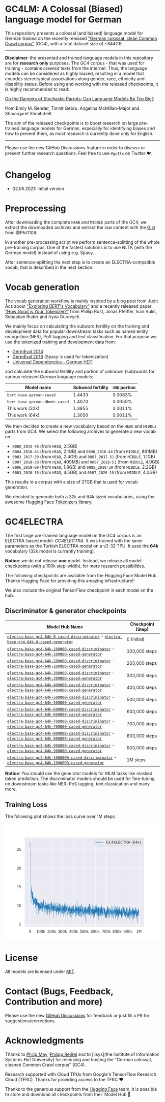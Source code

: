 # GC4LM: A Colossal (Biased) language model for German

This repository presents a colossal (and biased) language model for German trained on the recently released
["German colossal, clean Common Crawl corpus"](https://german-nlp-group.github.io/projects/gc4-corpus.html) (GC4),
with a total dataset size of ~844GB.

---

**Disclaimer**: the presented and trained language models in this repository are for **research only** purposes.
The GC4 corpus - that was used for training - contains crawled texts from the internet. Thus, the language models can
be considered as highly biased, resulting in a model that encodes stereotypical associations along gender, race,
ethnicity and disability status. Before using and working with the released checkpoints, it is highly recommended
to read:

[On the Dangers of Stochastic Parrots: Can Language Models Be Too Big?](https://faculty.washington.edu/ebender/papers/Stochastic_Parrots.pdf)

from Emily M. Bender, Timnit Gebru, Angelina McMillan-Major and Shmargaret Shmitchell.

The aim of the released checkpoints is to boost research on large pre-trained language models for German, especially
for identifying biases and how to prevent them, as most research is currently done only for English.

---

Please use the new GitHub Discussions feature in order to discuss or present further research questions.
Feel free to use `#gc4lm` on Twitter 🐦.

# Changelog

* 02.05.2021: Initial version

# Preprocessing

After downloading the complete `HEAD` and `MIDDLE` parts of the GC4, we extract the downloaded archives and extract the
raw content with the [Gist](https://gist.github.com/Phil1108/e1821fec6eb746edc8e04ef5f76d23f1) from @Phil1108.

In another pre-processing script we perform sentence-splitting of the whole pre-training corpus. One of the fastest solutions is to
use NLTK (with the German model) instead of using e.g. Spacy.

After sentence-splitting the next step is to create an ELECTRA-compatible vocab, that is described in the next section.

# Vocab generation

The vocab generation workflow is mainly inspired by a blog post from Judit Ács about ["Exploring BERT's Vocabulary"](https://juditacs.github.io/2019/02/19/bert-tokenization-stats.html)
and a recently released paper ["How Good is Your Tokenizer?"](https://arxiv.org/abs/2012.15613)
from Phillip Rust, Jonas Pfeiffer, Ivan Vulić, Sebastian Ruder and Iryna Gurevych.

We mainly focus on calculating the subword fertility on the training and development data for popular downstream
tasks such as named entity recognition (NER), PoS tagging and text classification. For that purpose we use the
tokenized training and development data from:

* [GermEval 2014](https://sites.google.com/site/germeval2014ner/data)
* [GermEval 2018](https://projects.fzai.h-da.de/iggsa/germeval-2018/) (Spacy is used for tokenization)
* [Universal Dependencies - German HDT](https://github.com/UniversalDependencies/UD_German-HDT)

and calculate the subword fertility and portion of unknown (sub)words for various released German language models:

| Model name                     | Subword fertility | `UNK` portion
| ------------------------------ | ----------------- | -------------
| `bert-base-german-cased`       | 1.4433            | 0.0083%
| `bert-base-german-dbmdz-cased` | 1.4070            | 0.0050%
| This work (32k)                | 1.3955            | 0.0011%
| This work (64k)                | 1.3050            | 0.0011%

We then decided to create a new vocabulary based on the `HEAD` and `MIDDLE` parts from GC4. We select the following archives to generate a new vocab on:

* `0000_2015-48` (from `HEAD`, 2.5GB)
* `0004_2016-44` (from `HEAD`, 2.1GB) and `0006_2016-44` (from `MIDDLE`, 861MB)
* `0003_2017-30` (from `HEAD`, 2.4GB) and `0007_2017-51` (from `MIDDLE`, 1.1GB)
* `0007_2018-30` (from `HEAD`, 409MB) and `0007_2018-51` (from `MIDDLE`, 4.9GB)
* `0006_2019-09` (from `HEAD`, 1.8GB) and `0008_2019-30` (from `MIDDLE`, 2.2GB)
* `0003_2020-10` (from `HEAD`, 4.5GB) and `0007_2020-10` (from `MIDDLE`, 4.0GB)

This results in a corpus with a size of 27GB that is used for vocab generation.

We decided to generate both a 32k and 64k sized vocabularies, using the awesome Hugging Face [Tokenizers](https://github.com/huggingface/tokenizers) library.

# GC4ELECTRA

The first large pre-trained language model on the GC4 corpus is an ELECTRA-based model: *GC4ELECTRA*. It was trained
with the same parameters as the Turkish ELECTRA model on a v3-32 TPU. It uses the **64k** vocabulary (32k model is currently training).

**Notice**: we do not release **one** model. Instead, we release all model checkpoints (with a 100k step-width), for more research possibilities.

The following checkpoints are available from the Hugging Face Model Hub. Thanks Hugging Face for providing this amazing infrastructure!!

We also include the original TensorFlow checkpoint in each model on the hub.

## Discriminator & generator checkpoints

| Model Hub Name                                                                                                                                                                                                                                                            | Checkpoint (Step)
| ------------------------------------------------------------------------------------------------------------------------------------------------------------------------------------------------------------------------------------------------------------------------- | -----------------
| [`electra-base-gc4-64k-0-cased-discriminator`](https://huggingface.co/stefan-it/electra-base-gc4-64k-0-cased-discriminator)             - [`electra-base-gc4-64k-0-cased-generator`](https://huggingface.co/stefan-it/electra-base-gc4-64k-0-cased-generator)             | 0 (Initial)
| [`electra-base-gc4-64k-100000-cased-discriminator`](https://huggingface.co/stefan-it/electra-base-gc4-64k-100000-cased-discriminator)   - [`electra-base-gc4-64k-100000-cased-generator`](https://huggingface.co/stefan-it/electra-base-gc4-64k-100000-cased-generator)   | 100,000 steps
| [`electra-base-gc4-64k-200000-cased-discriminator`](https://huggingface.co/stefan-it/electra-base-gc4-64k-200000-cased-discriminator)   - [`electra-base-gc4-64k-200000-cased-generator`](https://huggingface.co/stefan-it/electra-base-gc4-64k-200000-cased-generator)   | 200,000 steps
| [`electra-base-gc4-64k-300000-cased-discriminator`](https://huggingface.co/stefan-it/electra-base-gc4-64k-300000-cased-discriminator)   - [`electra-base-gc4-64k-300000-cased-generator`](https://huggingface.co/stefan-it/electra-base-gc4-64k-300000-cased-generator)   | 300,000 steps
| [`electra-base-gc4-64k-400000-cased-discriminator`](https://huggingface.co/stefan-it/electra-base-gc4-64k-400000-cased-discriminator)   - [`electra-base-gc4-64k-400000-cased-generator`](https://huggingface.co/stefan-it/electra-base-gc4-64k-400000-cased-generator)   | 400,000 steps
| [`electra-base-gc4-64k-500000-cased-discriminator`](https://huggingface.co/stefan-it/electra-base-gc4-64k-500000-cased-discriminator)   - [`electra-base-gc4-64k-500000-cased-generator`](https://huggingface.co/stefan-it/electra-base-gc4-64k-500000-cased-generator)   | 500,000 steps
| [`electra-base-gc4-64k-600000-cased-discriminator`](https://huggingface.co/stefan-it/electra-base-gc4-64k-600000-cased-discriminator)   - [`electra-base-gc4-64k-600000-cased-generator`](https://huggingface.co/stefan-it/electra-base-gc4-64k-600000-cased-generator)   | 600,000 steps
| [`electra-base-gc4-64k-700000-cased-discriminator`](https://huggingface.co/stefan-it/electra-base-gc4-64k-700000-cased-discriminator)   - [`electra-base-gc4-64k-700000-cased-generator`](https://huggingface.co/stefan-it/electra-base-gc4-64k-700000-cased-generator)   | 700,000 steps
| [`electra-base-gc4-64k-800000-cased-discriminator`](https://huggingface.co/stefan-it/electra-base-gc4-64k-800000-cased-discriminator)   - [`electra-base-gc4-64k-800000-cased-generator`](https://huggingface.co/stefan-it/electra-base-gc4-64k-800000-cased-generator)   | 800,000 steps
| [`electra-base-gc4-64k-900000-cased-discriminator`](https://huggingface.co/stefan-it/electra-base-gc4-64k-900000-cased-discriminator)   - [`electra-base-gc4-64k-900000-cased-generator`](https://huggingface.co/stefan-it/electra-base-gc4-64k-900000-cased-generator)   | 900,000 steps
| [`electra-base-gc4-64k-1000000-cased-discriminator`](https://huggingface.co/stefan-it/electra-base-gc4-64k-1000000-cased-discriminator) - [`electra-base-gc4-64k-1000000-cased-generator`](https://huggingface.co/stefan-it/electra-base-gc4-64k-1000000-cased-generator) | 1M steps

**Notice**: You should use the generator models for MLM tasks like masked token prediction. The discriminator models should be used for fine-tuning
on downstream tasks like NER, PoS tagging, text classication and many more.

## Training Loss

The following plot shows the loss curve over 1M steps:

![GC4ELECTRA - training loss curve](figures/gc4electra_64k_loss.png)

# License

All models are licensed under [MIT](LICENSE).

# Contact (Bugs, Feedback, Contribution and more)

Please use the new [GitHub Discussions](https://github.com/stefan-it/gc4-lms/discussions) for feedback or just fill a PR for suggestions/corrections.

# Acknowledgments

Thanks to [Philip May](https://github.com/PhilipMay), [Philipp Reißel](https://github.com/Phil1108) and to [iisys](the Institute of Information Systems Hof University)
for releasing and hosting the "German colossal, cleaned Common Crawl corpus" (GC4).

Research supported with Cloud TPUs from Google's TensorFlow Research Cloud (TFRC).
Thanks for providing access to the TFRC ❤️

Thanks to the generous support from the [Hugging Face](https://huggingface.co/) team,
it is possible to store and download all checkpoints from their Model Hub 🤗
